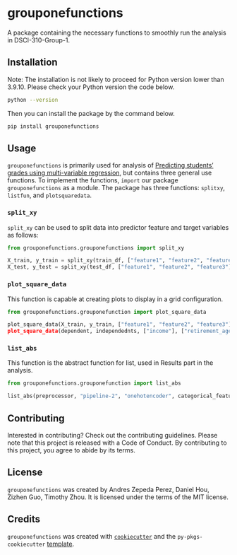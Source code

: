 # grouponefunctions

A package containing the necessary functions to smoothly run the analysis in DSCI-310-Group-1.

## Installation

Note: The installation is not likely to proceed for Python version lower than 3.9.10. Please check your Python version the code below.

```bash
python --version
```

Then you can install the package by the command below.

```bash
pip install grouponefunctions
```

## Usage

`grouponefunctions` is primarily used for analysis of [Predicting students’ grades using multi-variable regression](https://github.com/DSCI-310/DSCI-310-Group-1), but contains three general use functions. To implement the functions, `import` our package `grouponefunctions` as a module. The package has three functions: `splitxy`, `listfun`, and `plotsquaredata`. 

### `split_xy`

 `split_xy` can be used to split data into predictor feature and target variables as follows:

```python
from grouponefunctions.grouponefunctions import split_xy

X_train, y_train = split_xy(train_df, ["feature1", "feature2", "feature3"], target)
X_test, y_test = split_xy(test_df, ["feature1", "feature2", "feature3"], target) 
```

### `plot_square_data`

This function is capable at creating plots to display in a grid configuration.

```python
from grouponefunctions.grouponefunction import plot_square_data

plot_square_data(X_train, y_train, ["feature1", "feature2", "feature3"], ["title1", "title2", "title3], "This is Plot 1")
plot_square_data(dependent, independednts, ["income"], ["retirement_age"], "Income and Retirement Age Relation")
```

### `list_abs`

This function is the abstract function for list, used in Results part in the analysis. 

```python
from grouponefunctions.grouponefunction import list_abs

list_abs(preprocessor, "pipeline-2", "onehotencoder", categorical_features)
```



## Contributing

Interested in contributing? Check out the contributing guidelines. Please note that this project is released with a Code of Conduct. By contributing to this project, you agree to abide by its terms.

## License

`grouponefunctions` was created by Andres Zepeda Perez, Daniel Hou, Zizhen Guo, Timothy Zhou. It is licensed under the terms of the MIT license.

## Credits

`grouponefunctions` was created with [`cookiecutter`](https://cookiecutter.readthedocs.io/en/latest/) and the `py-pkgs-cookiecutter` [template](https://github.com/py-pkgs/py-pkgs-cookiecutter).
